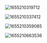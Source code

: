 ![1655210319712](https://user-images.githubusercontent.com/68007558/173578953-6df0b8cd-2ddc-4125-9af8-aa58c183c9ec.png)

![1655210337412](https://user-images.githubusercontent.com/68007558/173579014-b1c3a35b-05dc-4347-9a92-6abaad5df8d0.png)


![1655210359085](https://user-images.githubusercontent.com/68007558/173579069-f8520c23-ffff-42c8-b1c4-0204b904451a.png)




![1655210663536](https://user-images.githubusercontent.com/68007558/173579990-c578f8ed-ffd5-4441-bc74-558d681a2af1.png)








